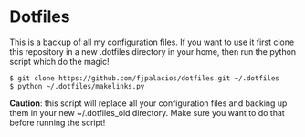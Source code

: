 # Dotfiles

This is a backup of all my configuration files. If you want to use it first
clone this repository in a new .dotfiles directory in your home, then run the
python script which do the magic!

```console
$ git clone https://github.com/fjpalacios/dotfiles.git ~/.dotfiles
$ python ~/.dotfiles/makelinks.py
```

**Caution**: this script will replace all your configuration files and backing
up them in your new ~/.dotfiles_old directory. Make sure you want to do that
before running the script!
